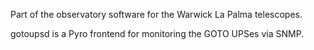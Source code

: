 Part of the observatory software for the Warwick La Palma telescopes.

gotoupsd is a Pyro frontend for monitoring the GOTO UPSes via SNMP.
